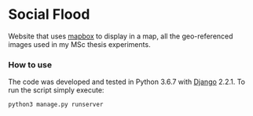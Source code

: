 # Social Flood

Website that uses [mapbox](https://www.mapbox.com/) to display in a map, all the geo-referenced images used in my MSc
thesis experiments. 

### How to use

The code was developed and tested in Python 3.6.7 with [Django](https://www.djangoproject.com/) 2.2.1. 
To run the script simply execute:

```console
python3 manage.py runserver
```
